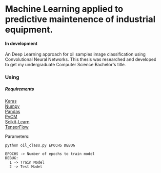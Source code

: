 # Machine Learning applied to predictive maintenence of industrial equipment.

#### In development

An Deep Learning approach for oil samples image classification using Convolutional Neural Networks. This thesis was researched and developed to get my undergraduate Computer Science Bachelor's title.

### Using

##### Requirements

   [Keras](https://keras.io/)<br/>
   [Numpy](https://www.numpy.org/)<br/>
   [Pandas](https://pandas.pydata.org/)<br/>
   [PyCM](https://github.com/sepandhaghighi/pycm)<br/>
   [Scikit-Learn](https://scikit-learn.org/stable/)<br/>
   [TensorFlow](https://www.tensorflow.org/)
  

  Parameters:
  ```
  python oil_class.py EPOCHS DEBUG
  
  EPOCHS -> Number of epochs to train model
  DEBUG:
    1 -> Train Model
    2 -> Test Model
  ```
